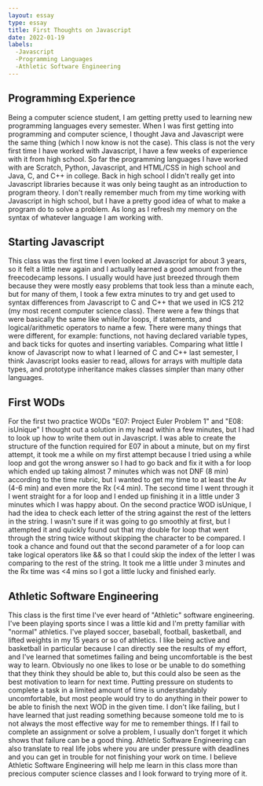 ```yaml
---
layout: essay
type: essay
title: First Thoughts on Javascript
date: 2022-01-19
labels:
  -Javascript
  -Programming Languages
  -Athletic Software Engineering
---
```


<h2>Programming Experience</h2>
Being a computer science student, I am getting pretty used to learning new programming languages every semester. When I was first getting into programming and computer science, I thought Java and Javascript were the same thing (which I now know is not the case). This class is not the very first time I have worked with Javascript, I have a few weeks of experience with it from high school. So far the programming languages I have worked with are Scratch, Python, Javascript, and HTML/CSS in high school and Java, C, and C++ in college. Back in high school I didn't really get into Javascript libraries because it was only being taught as an introduction to program theory. I don't really remember much from my time working with Javascript in high school, but I have a pretty good idea of what to make a program do to solve a problem. As long as I refresh my memory on the syntax of whatever language I am working with.

<h2>Starting Javascript</h2>
This class was the first time I even looked at Javascript for about 3 years, so it felt a little new again and I actually learned a good amount from the freecodecamp lessons. I usually would have just breezed through them because they were mostly easy problems that took less than a minute each, but for many of them, I took a few extra minutes to try and get used to syntax differences from Javascript to C and C++ that we used in ICS 212 (my most recent computer science class). There were a few things that were basically the same like while/for loops, if statements, and logical/arithmetic operators to name a few. There were many things that were different, for example: functions, not having declared variable types, and back ticks for quotes and inserting variables. Comparing what little I know of Javascript now to what I learned of C and C++ last semester, I think Javascript looks easier to read, allows for arrays with multiple data types, and prototype inheritance makes classes simpler than many other languages.

<h2>First WODs</h2>
For the first two practice WODs "E07: Project Euler Problem 1" and "E08: isUnique" I thought out a solution in my head within a few minutes, but I had to look up how to write them out in Javascript. I was able to create the structure of the function required for E07 in about a minute, but on my first attempt, it took me a while on my first attempt because I tried using a while loop and got the wrong answer so I had to go back and fix it with a for loop which ended up taking almost 7 minutes which was not DNF (8 min) according to the time rubric, but I wanted to get my time to at least the Av (4-6 min) and even more the Rx (<4 min). The second time I went through it I went straight for a for loop and I ended up finishing it in a little under 3 minutes which I was happy about. On the second practice WOD isUnique, I had the idea to check each letter of the string against the rest of the letters in the string. I wasn't sure if it was going to go smoothly at first, but I attempted it and quickly found out that my double for loop that went through the string twice without skipping the character to be compared. I took a chance and found out that the second parameter of a for loop can take logical operators like && so that I could skip the index of the letter I was comparing to the rest of the string. It took me a little under 3 minutes and the Rx time was <4 mins so I got a little lucky and finished early.

<h2>Athletic Software Engineering</h2>
This class is the first time I've ever heard of "Athletic" software engineering. I've been playing sports since I was a little kid and I'm pretty familiar with "normal" athletics. I've played soccer, baseball, football, basketball, and lifted weights in my 15 years or so of athletics. I like being active and basketball in particular because I can directly see the results of my effort, and I've learned that sometimes failing and being uncomfortable is the best way to learn. Obviously no one likes to lose or be unable to do something that they think they should be able to, but this could also be seen as the best motivation to learn for next time. Putting pressure on students to complete a task in a limited amount of time is understandably uncomfortable, but most people would try to do anything in their power to be able to finish the next WOD in the given time. I don't like failing, but I have learned that just reading something because someone told me to is not always the most effective way for me to remember things. If I fail to complete an assignment or solve a problem, I usually don't forget it which shows that failure can be a good thing. Athletic Software Engineering can also translate to real life jobs where you are under pressure with deadlines and you can get in trouble for not finishing your work on time. I believe Athletic Software Engineering will help me learn in this class more than precious computer science classes and I look forward to trying more of it. 
